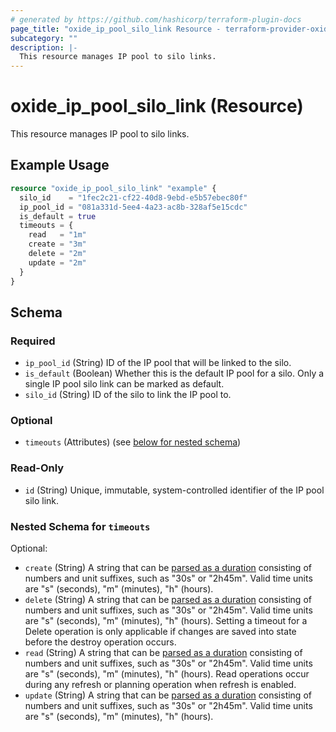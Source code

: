 ```yaml
---
# generated by https://github.com/hashicorp/terraform-plugin-docs
page_title: "oxide_ip_pool_silo_link Resource - terraform-provider-oxide"
subcategory: ""
description: |-
  This resource manages IP pool to silo links.
---
```


# oxide_ip_pool_silo_link (Resource)

This resource manages IP pool to silo links.

## Example Usage

```terraform
resource "oxide_ip_pool_silo_link" "example" {
  silo_id    = "1fec2c21-cf22-40d8-9ebd-e5b57ebec80f"
  ip_pool_id = "081a331d-5ee4-4a23-ac8b-328af5e15cdc"
  is_default = true
  timeouts = {
    read   = "1m"
    create = "3m"
    delete = "2m"
    update = "2m"
  }
}
```

<!-- schema generated by tfplugindocs -->
## Schema

### Required

- `ip_pool_id` (String) ID of the IP pool that will be linked to the silo.
- `is_default` (Boolean) Whether this is the default IP pool for a silo. Only a single IP pool silo link can be marked as default.
- `silo_id` (String) ID of the silo to link the IP pool to.

### Optional

- `timeouts` (Attributes) (see [below for nested schema](#nestedatt--timeouts))

### Read-Only

- `id` (String) Unique, immutable, system-controlled identifier of the IP pool silo link.

<a id="nestedatt--timeouts"></a>
### Nested Schema for `timeouts`

Optional:

- `create` (String) A string that can be [parsed as a duration](https://pkg.go.dev/time#ParseDuration) consisting of numbers and unit suffixes, such as "30s" or "2h45m". Valid time units are "s" (seconds), "m" (minutes), "h" (hours).
- `delete` (String) A string that can be [parsed as a duration](https://pkg.go.dev/time#ParseDuration) consisting of numbers and unit suffixes, such as "30s" or "2h45m". Valid time units are "s" (seconds), "m" (minutes), "h" (hours). Setting a timeout for a Delete operation is only applicable if changes are saved into state before the destroy operation occurs.
- `read` (String) A string that can be [parsed as a duration](https://pkg.go.dev/time#ParseDuration) consisting of numbers and unit suffixes, such as "30s" or "2h45m". Valid time units are "s" (seconds), "m" (minutes), "h" (hours). Read operations occur during any refresh or planning operation when refresh is enabled.
- `update` (String) A string that can be [parsed as a duration](https://pkg.go.dev/time#ParseDuration) consisting of numbers and unit suffixes, such as "30s" or "2h45m". Valid time units are "s" (seconds), "m" (minutes), "h" (hours).
